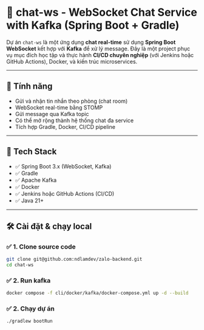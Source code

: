 # 📡 chat-ws - WebSocket Chat Service with Kafka (Spring Boot + Gradle)

Dự án `chat-ws` là một ứng dụng **chat real-time** sử dụng **Spring Boot WebSocket** kết hợp với **Kafka** để xử lý
message. Đây là một project phục vụ mục đích học tập và thực hành **CI/CD chuyên nghiệp** (với Jenkins hoặc GitHub
Actions), Docker, và kiến trúc microservices.

---

## 🚀 Tính năng

- Gửi và nhận tin nhắn theo phòng (chat room)
- WebSocket real-time bằng STOMP
- Gửi message qua Kafka topic
- Có thể mở rộng thành hệ thống chat đa service
- Tích hợp Gradle, Docker, CI/CD pipeline

---

## 🧰 Tech Stack

- ✅ Spring Boot 3.x (WebSocket, Kafka)
- ✅ Gradle
- ✅ Apache Kafka
- ✅ Docker
- ✅ Jenkins hoặc GitHub Actions (CI/CD)
- ✅ Java 21+

---

## 🛠️ Cài đặt & chạy local

### ✅ 1. Clone source code

```bash
git clone git@github.com:ndlamdev/zalo-backend.git
cd chat-ws
```

### ✅ 2. Run kafka
```bash
docker compose -f cli/docker/kafka/docker-compose.yml up -d --build
```

### ✅ 2. Chạy dự án
```bash
./gradlew bootRun
```
